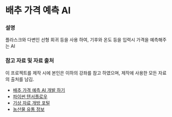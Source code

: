 # 배추 가격 예측 AI

### 설명

플라스크와 다변인 선형 회귀 등을 사용 하여,
기후와 온도 등을 입력시 가격을 예측해주는 AI

### 참고 자료 및 자료 출처

이 프로젝트를 제작 시에 본인은 이하의 강좌를 참고 하였으며,
제작에 사용한 모든 자료의 출처를 남김.

* [배추 가격 예측 AI 개발 하기](https://ndb796.tistory.com/124?category=1013932)
* [파이썬 텐서플로우](https://growingsaja.tistory.com/category/About%20Data/Tensorflow%20with%20Python)
* [기상 자료 개방 포털](https://data.kma.go.kr/climate/StatisticsDivision/selectStatisticsDivision.do?pgmNo=158)
* [농산물 유통 정보](https://www.kamis.or.kr/customer/price/retail/period.do?action=daily)
